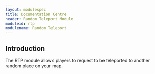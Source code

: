 ```yaml
---
layout: modulespec
title: Documentation Centre
header: Random Teleport Module
moduleid: rtp
modulename: Random Teleport
---
```


## Introduction

The RTP module allows players to request to be teleported to another random place on your map. 